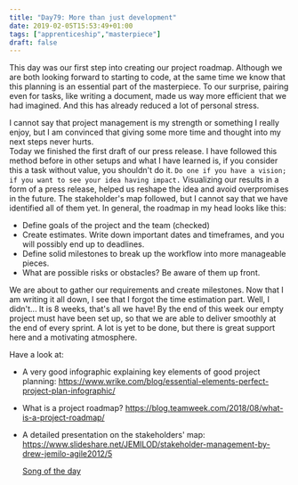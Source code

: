```yaml
---
title: "Day79: More than just development"
date: 2019-02-05T15:53:49+01:00
tags: ["apprenticeship","masterpiece"]
draft: false
---
```


This day was our first step into creating our project roadmap. Although we are both looking forward to starting to code, at the same time we know that this planning is an essential part of the masterpiece. To our surprise, pairing even for tasks, like writing a document, made us way more efficient that we had imagined. And this has already reduced a lot of personal stress.   

I cannot say that project management is my strength or something I really enjoy, but I am convinced that giving some more time and thought into my next steps never hurts.  
Today we finished the first draft of our press release. I have followed this method before in other setups and what I have learned is, if you consider this a task without value, you shouldn't do it. `Do one if you have a vision; if you want to see your idea having impact.` Visualizing our results in a form of a press release, helped us reshape the idea and avoid overpromises in the future. The stakeholder's map followed, but I cannot say that we have identified all of them yet. In general, the roadmap in my head looks like this:  

* Define goals of the project and the team (checked)
* Create estimates. Write down important dates and timeframes, and you will possibly end up to deadlines.
* Define solid milestones to break up the workflow into more manageable pieces.
* What are possible risks or obstacles? Be aware of them up front.

We are about to gather our requirements and create milestones. Now that I am writing it all down, I see that I forgot the time estimation part. Well, I didn't... It is 8 weeks, that's all we have! By the end of this week our empty project must have been set up, so that we are able to deliver smoothly at the end of every sprint. A lot is yet to be done, but there is great support here and a motivating atmosphere.

Have a look at:  
- A very good infographic explaining key elements of good project planning: https://www.wrike.com/blog/essential-elements-perfect-project-plan-infographic/  
- What is a project roadmap? https://blog.teamweek.com/2018/08/what-is-a-project-roadmap/   
- A detailed presentation on the stakeholders' map: https://www.slideshare.net/JEMILOD/stakeholder-management-by-drew-jemilo-agile2012/5  


  [Song of the day](https://www.youtube.com/watch?v=zudbz4hOcbc)
